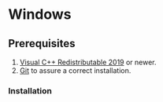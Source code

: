 # Windows

## Prerequisites

1. [Visual C++ Redistributable 2019](https://aka.ms/vs/16/release/VC_redist.x64.exe) or newer.
2. [Git](https://aka.ms/vs/16/release/VC_redist.x64.exe) to assure a correct installation.

### Installation
